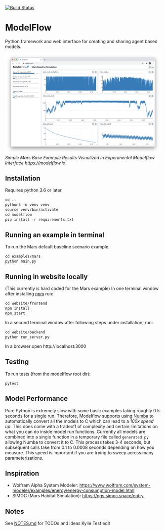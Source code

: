 [![Build Status](https://travis-ci.org/ModelFlow/modelflow.svg?branch=master)](https://travis-ci.org/ModelFlow/modelflow)

# ModelFlow
Python framework and web interface for creating and sharing agent based models.

![](screenshots/modelflow_2020_09_20.png)
*Simple Mars Base Example Results Visualized in Experimental Modelflow Interface https://modelflow.io*

## Installation
Requires python 3.6 or later
```
cd ..
python3 -m venv venv
source venv/bin/activate
cd modelflow
pip install -r requirements.txt
```

## Running an example in terminal
To run the Mars default baseline scenario example:
```
cd examples/mars
python main.py
```

## Running in website locally
(This currently is hard coded for the Mars example) In one terminal window after installing [npm](https://nodejs.org/en/) run:
```
cd website/frontend
npm install
npm start
```
In a second terminal window after following steps under installation, run:
```
cd website/backend
python run_server.py
```
In a browser open http://localhost:3000

## Testing
To run tests (from the modelflow root dir):
```
pytest
```

## Model Performance
Pure Python is extremely slow with some basic examples taking roughly 0.5 seconds for a single run. Therefore, Modelflow supports using [Numba](https://numba.pydata.org/) to automatically convert all the models to C which can lead to a *100x speed up*. This does come with a tradeoff of complexity and certain limitations on what you can do inside model run functions. Currently all models are combined into a single function in a temporary file called `generated.py` allowing Numba to convert it to C. This process takes 3-4 seconds, but subsequent calls take from 0.1 to 0.0008 seconds depending on how you measure. This speed is important if you are trying to sweep across many parameterizations. 

## Inspiration
- Wolfram Alpha System Modeler: https://www.wolfram.com/system-modeler/examples/energy/energy-consumption-model.html
- SIMOC (Mars Habitat Simulation): https://ngs.simoc.space/entry

## Notes
See [NOTES.md](NOTES.md) for TODOs and ideas
Kylie Test edit
